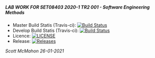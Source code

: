 <h5>LAB WORK FOR <b>SET08403 2020-1 TR2 001 - Software Engineering Methods</b></h5>

- Master Build Statis (Travis-ci):  [![Build Status](https://www.travis-ci.com/40343450/sem.svg?branch=master)](https://www.travis-ci.com/40343450/sem)
- Develop Build Statis (Travis-ci): [![Build Status](https://www.travis-ci.com/40343450/sem.svg?branch=develop)](https://www.travis-ci.com/40343450/sem)
- Licence:                          [![LICENSE](https://img.shields.io/github/license/40343450/sem.svg?style=flat-square)](https://github.com/40343450/sem/blob/master/LICENSE)
- Release:                          [![Releases](https://img.shields.io/github/release/40343450/sem/all.svg?style=flat-square)](https://github.com/40343450/sem/releases)

<i>Scott McMahon 26-01-2021</i>